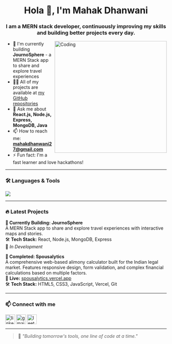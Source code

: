 <h1 align="center">Hola 👋, I'm Mahak Dhanwani</h1>
<h3 align="center">I am a MERN stack developer, continuously improving my skills and building better projects every day.</h3>
<img align="right" alt="Coding" width="350" src="https://cdn.dribbble.com/users/1059583/screenshots/4171367/coding-freak.gif">

- 🌱 I'm currently building **JournoSphere** - a MERN Stack app to share and explore travel experiences  
- 👨‍💻 All of my projects are available at [my GitHub repositories](https://github.com/mahakdhanwani27)
- 💬 Ask me about **React.js, Node.js, Express, MongoDB, Java**
- 📫 How to reach me: **mahakdhanwani27@gmail.com**
- ⚡ Fun fact: I'm a fast learner and love hackathons!

---

### 🛠️ Languages & Tools
<p align="left">
  <img src="https://skillicons.dev/icons?i=html,css,js,ts,react,nodejs,express,mongodb,java,cpp,git" />
</p>

---

### 🔥 Latest Projects

**🌱 Currently Building: JournoSphere**  
A MERN Stack app to share and explore travel experiences with interactive maps and stories.  
🛠️ **Tech Stack:** React, Node.js, MongoDB, Express  
🚧 *In Development*

**🔧 Completed: Spousalytics**  
A comprehensive web-based alimony calculator built for the Indian legal market. Features responsive design, form validation, and complex financial calculations based on multiple factors.  
🚀 **Live:** [spousalytics.vercel.app](https://spousalytics.vercel.app/)  
🛠️ **Tech Stack:** HTML5, CSS3, JavaScript, Vercel, Git

---

### 📫 Connect with me
<p align="left">
  <a href="https://www.linkedin.com/in/mahak-dhanwani-90b62a2a6/" target="blank"><img align="center" src="https://cdn.jsdelivr.net/gh/devicons/devicon/icons/linkedin/linkedin-original.svg" alt="linkedin" height="30" width="30" /></a>
  <a href="mailto:mahakdhanwani27@gmail.com"><img align="center" src="https://cdn-icons-png.flaticon.com/512/732/732200.png" alt="gmail" height="30" width="30" /></a>
  <a href="https://leetcode.com/mahak_27/" target="blank"><img align="center" src="https://upload.wikimedia.org/wikipedia/commons/1/19/LeetCode_logo_black.png" alt="leetcode" height="30" width="30" /></a>
</p>

---

> 📌 *"Building tomorrow's tools, one line of code at a time."*
